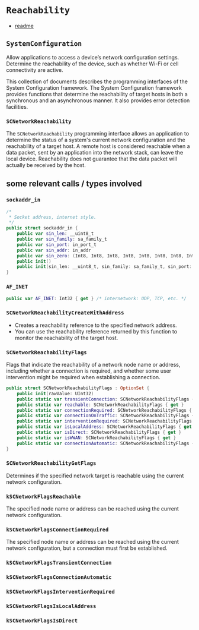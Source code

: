 # `Reachability`

* [readme](https://blog.obdev.at/representing-socket-addresses-in-swift-using-enums/)

## `SystemConfiguration`

Allow applications to access a device’s network configuration settings.
Determine the reachability of the device, such as whether Wi-Fi or cell
connectivity are active.

This collection of documents describes the programming interfaces of the System
Configuration framework. The System Configuration framework provides functions
that determine the reachability of target hosts in both a synchronous and an
asynchronous manner. It also provides error detection facilities.


### `SCNetworkReachability`
The `SCNetworkReachability` programming interface allows an application to
determine the status of a system's current network configuration and the
reachability of a target host. A remote host is considered reachable when a data
packet, sent by an application into the network stack, can leave the local
device. Reachability does not guarantee that the data packet will actually be
received by the host.

## some relevant calls / types involved

### `sockaddr_in`
```swift
/*
 * Socket address, internet style.
 */
public struct sockaddr_in {
    public var sin_len: __uint8_t
    public var sin_family: sa_family_t
    public var sin_port: in_port_t
    public var sin_addr: in_addr
    public var sin_zero: (Int8, Int8, Int8, Int8, Int8, Int8, Int8, Int8)
    public init()
    public init(sin_len: __uint8_t, sin_family: sa_family_t, sin_port: in_port_t, sin_addr: in_addr, sin_zero: (Int8, Int8, Int8, Int8, Int8, Int8, Int8, Int8))
}
```

### `AF_INET`
```swift
public var AF_INET: Int32 { get } /* internetwork: UDP, TCP, etc. */
```

### `SCNetworkReachabilityCreateWithAddress`
* Creates a reachability reference to the specified network address.
* You can use the reachability reference returned by this function to monitor
the reachability of the target host.

### `SCNetworkReachabilityFlags`
Flags that indicate the reachability of a network node name or address,
including whether a connection is required, and whether some user intervention
might be required when establishing a connection.


```swift
public struct SCNetworkReachabilityFlags : OptionSet {
    public init(rawValue: UInt32)
    public static var transientConnection: SCNetworkReachabilityFlags { get }
    public static var reachable: SCNetworkReachabilityFlags { get }
    public static var connectionRequired: SCNetworkReachabilityFlags { get }
    public static var connectionOnTraffic: SCNetworkReachabilityFlags { get }
    public static var interventionRequired: SCNetworkReachabilityFlags { get }
    public static var isLocalAddress: SCNetworkReachabilityFlags { get }
    public static var isDirect: SCNetworkReachabilityFlags { get }
    public static var isWWAN: SCNetworkReachabilityFlags { get }
    public static var connectionAutomatic: SCNetworkReachabilityFlags { get }
}
```

### `SCNetworkReachabilityGetFlags`
Determines if the specified network target is reachable using the current
network configuration.

### `kSCNetworkFlagsReachable`
The specified node name or address can be reached using the current network configuration.


### `kSCNetworkFlagsConnectionRequired`
The specified node name or address can be reached using the current network
configuration, but a connection must first be established.

### `kSCNetworkFlagsTransientConnection`
### `kSCNetworkFlagsConnectionAutomatic`
### `kSCNetworkFlagsInterventionRequired`
### `kSCNetworkFlagsIsLocalAddress`
### `kSCNetworkFlagsIsDirect`
